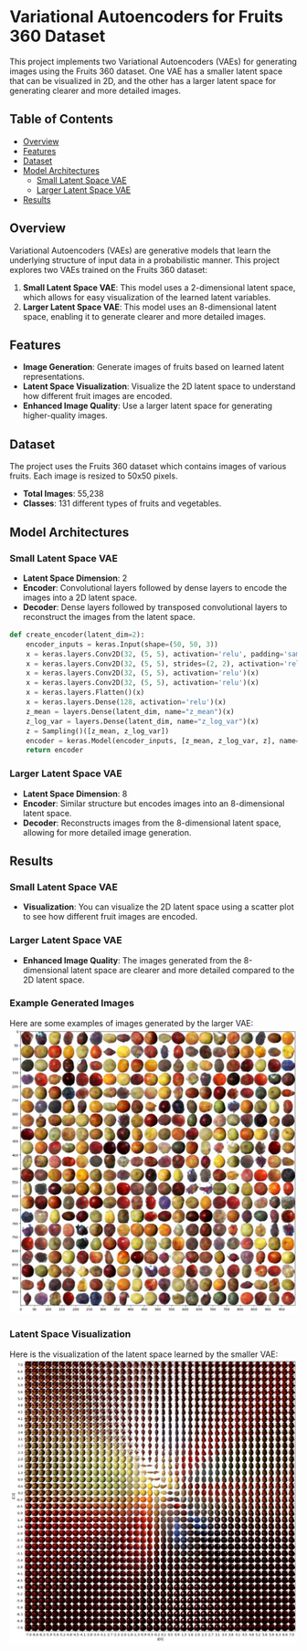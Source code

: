 # Variational Autoencoders for Fruits 360 Dataset

This project implements two Variational Autoencoders (VAEs) for generating images using the Fruits 360 dataset. One VAE has a smaller latent space that can be visualized in 2D, and the other has a larger latent space for generating clearer and more detailed images.

## Table of Contents
- [Overview](#overview)
- [Features](#features)
- [Dataset](#dataset)
- [Model Architectures](#model-architectures)
  - [Small Latent Space VAE](#small-latent-space-vae)
  - [Larger Latent Space VAE](#larger-latent-space-vae)
- [Results](#results)


## Overview

Variational Autoencoders (VAEs) are generative models that learn the underlying structure of input data in a probabilistic manner. This project explores two VAEs trained on the Fruits 360 dataset:
1. **Small Latent Space VAE**: This model uses a 2-dimensional latent space, which allows for easy visualization of the learned latent variables.
2. **Larger Latent Space VAE**: This model uses an 8-dimensional latent space, enabling it to generate clearer and more detailed images.

## Features

- **Image Generation**: Generate images of fruits based on learned latent representations.
- **Latent Space Visualization**: Visualize the 2D latent space to understand how different fruit images are encoded.
- **Enhanced Image Quality**: Use a larger latent space for generating higher-quality images.

## Dataset

The project uses the Fruits 360 dataset which contains images of various fruits. Each image is resized to 50x50 pixels.

- **Total Images**: 55,238
- **Classes**: 131 different types of fruits and vegetables.

## Model Architectures

### Small Latent Space VAE

- **Latent Space Dimension**: 2
- **Encoder**: Convolutional layers followed by dense layers to encode the images into a 2D latent space.
- **Decoder**: Dense layers followed by transposed convolutional layers to reconstruct the images from the latent space.

```python
def create_encoder(latent_dim=2):
    encoder_inputs = keras.Input(shape=(50, 50, 3))
    x = keras.layers.Conv2D(32, (5, 5), activation='relu', padding='same')(encoder_inputs)
    x = keras.layers.Conv2D(32, (5, 5), strides=(2, 2), activation='relu')(x)
    x = keras.layers.Conv2D(32, (5, 5), activation='relu')(x)
    x = keras.layers.Conv2D(32, (5, 5), activation='relu')(x)
    x = keras.layers.Flatten()(x)
    x = keras.layers.Dense(128, activation='relu')(x)
    z_mean = layers.Dense(latent_dim, name="z_mean")(x)
    z_log_var = layers.Dense(latent_dim, name="z_log_var")(x)
    z = Sampling()([z_mean, z_log_var])
    encoder = keras.Model(encoder_inputs, [z_mean, z_log_var, z], name="encoder")
    return encoder
```

### Larger Latent Space VAE
- **Latent Space Dimension**: 8
- **Encoder**: Similar structure but encodes images into an 8-dimensional latent space.
- **Decoder**: Reconstructs images from the 8-dimensional latent space, allowing for more detailed image generation.

## Results

### Small Latent Space VAE
- **Visualization**: You can visualize the 2D latent space using a scatter plot to see how different fruit images are encoded.

### Larger Latent Space VAE
- **Enhanced Image Quality**: The images generated from the 8-dimensional latent space are clearer and more detailed compared to the 2D latent space.

### Example Generated Images
Here are some examples of images generated by the larger VAE:
![Large Model Generations](images/large_model_image.png)

### Latent Space Visualization
Here is the visualization of the latent space learned by the smaller VAE:
![Latent Space](images/latent_space.png)

